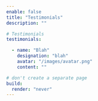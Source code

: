 ```yaml
---
enable: false
title: "Testimonials"
description: ""

# Testimonials
testimonials:

  - name: "Blah"
    designation: "blah"
    avatar: "/images/avatar.png"
    content: ""

# don't create a separate page
build:
  render: "never"
---
```

